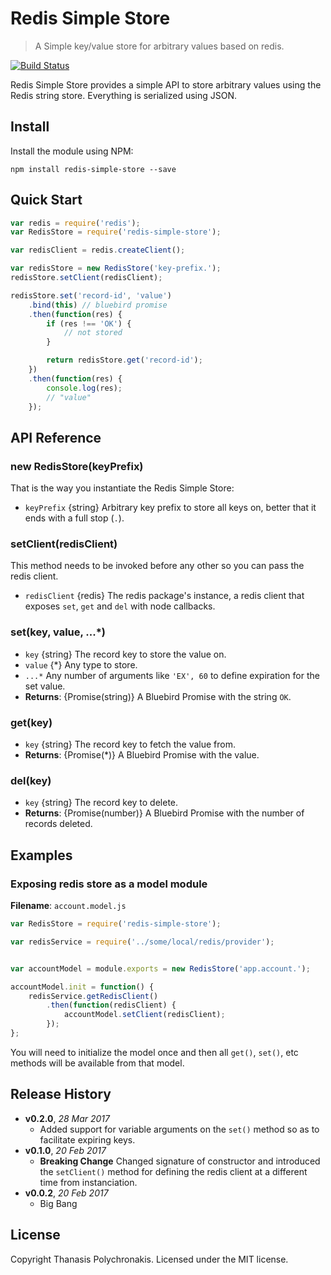 # Redis Simple Store

> A Simple key/value store for arbitrary values based on redis.

[![Build Status](https://travis-ci.org/thanpolas/redis-simple-store.svg?branch=master)](https://travis-ci.org/thanpolas/redis-simple-store)

Redis Simple Store provides a simple API to store arbitrary values using the Redis string store. Everything is serialized using JSON.

## Install

Install the module using NPM:

```
npm install redis-simple-store --save
```

## Quick Start

```js
var redis = require('redis');
var RedisStore = require('redis-simple-store');

var redisClient = redis.createClient();

var redisStore = new RedisStore('key-prefix.');
redisStore.setClient(redisClient);

redisStore.set('record-id', 'value')
    .bind(this) // bluebird promise
    .then(function(res) {
        if (res !== 'OK') {
            // not stored
        }

        return redisStore.get('record-id');
    })
    .then(function(res) {
        console.log(res);
        // "value"
    });
```

## API Reference

### new RedisStore(keyPrefix)

That is the way you instantiate the Redis Simple Store:

* `keyPrefix` {string} Arbitrary key prefix to store all keys on, better that it ends with a full stop (`.`).

### setClient(redisClient)

This method needs to be invoked before any other so you can pass the redis client.

* `redisClient` {redis} The redis package's instance, a  redis client that exposes `set`, `get` and `del` with node callbacks.

### set(key, value, ...*)

* `key` {string} The record key to store the value on.
* `value` {*} Any type to store.
* `...*` Any number of arguments like `'EX', 60` to define expiration for the set value.
* **Returns**: {Promise(string)} A Bluebird Promise with the string `OK`.

### get(key)

* `key` {string} The record key to fetch the value from.
* **Returns**: {Promise(*)} A Bluebird Promise with the value.

### del(key)

* `key` {string} The record key to delete.
* **Returns**: {Promise(number)} A Bluebird Promise with the number of records deleted.

## Examples

### Exposing redis store as a model module

**Filename**: `account.model.js`

```js
var RedisStore = require('redis-simple-store');

var redisService = require('../some/local/redis/provider');


var accountModel = module.exports = new RedisStore('app.account.');

accountModel.init = function() {
    redisService.getRedisClient()
        .then(function(redisClient) {
            accountModel.setClient(redisClient);
        });
};
```

You will need to initialize the model once and then all `get()`, `set()`, etc methods will be available from that model.

## Release History

- **v0.2.0**, *28 Mar 2017*
    - Added support for variable arguments on the `set()` method so as to facilitate expiring keys.
- **v0.1.0**, *20 Feb 2017*
    - **Breaking Change** Changed signature of constructor and introduced the `setClient()` method for defining the redis client at a different time from instanciation.
- **v0.0.2**, *20 Feb 2017*
    - Big Bang

## License

Copyright Thanasis Polychronakis. Licensed under the MIT license.
